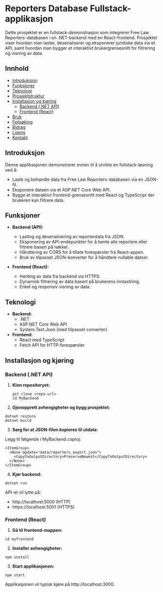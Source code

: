 # Reporters Database Fullstack-applikasjon

Dette prosjektet er en fullstack-demonstrasjon som integrerer Free Law Reporters-databasen i en .NET-backend med en React-frontend. Prosjektet viser hvordan man laster, deserialiserer og eksponerer juridiske data via et API, samt hvordan man bygger et interaktivt brukergrensesnitt for filtrering og visning av data.

## Innhold

- [Introduksjon](#introduksjon)
- [Funksjoner](#funksjoner)
- [Teknologi](#teknologi)
- [Prosjektstruktur](#prosjektstruktur)
- [Installasjon og kjøring](#installasjon-og-kjøring)
  - [Backend (.NET API)](#backend-net-api)
  - [Frontend (React)](#frontend-react)
- [Bruk](#bruk)
- [Feilsøking](#feilsøking)
- [Bidrag](#bidrag)
- [Lisens](#lisens)
- [Kontakt](#kontakt)

## Introduksjon

Denne applikasjonen demonstrerer evnen til å utvikle en fullstack-løsning ved å:
- Laste og behandle data fra Free Law Reporters-databasen via en JSON-fil.
- Eksponere dataen via et ASP.NET Core Web API.
- Bygge et interaktivt frontend-grensesnitt med React og TypeScript der brukeren kan filtrere data.

## Funksjoner

- **Backend (API):**
  - Lasting og deserialisering av reporterdata fra JSON.
  - Eksponering av API-endepunkter for å hente alle reportere eller filtrere basert på nøkkel.
  - Håndtering av CORS for å tillate forespørsler fra React-appen.
  - Bruk av tilpasset JSON-konverter for å håndtere nullable datoer.
  
- **Frontend (React):**
  - Henting av data fra backend via HTTPS.
  - Dynamisk filtrering av data basert på brukerens inntastning.
  - Enkel og responsiv visning av data.

## Teknologi

- **Backend:**
  - .NET
  - ASP.NET Core Web API
  - System.Text.Json (med tilpasset converter)
- **Frontend:**
  - React med TypeScript
  - Fetch API for HTTP-forespørsler

## Installasjon og kjøring

### Backend (.NET API)

1. **Klon repositoryet:**

   ```
   git clone <repo-url>
   cd MyBackend
   ```
2. **Gjenopprett avhengigheter og bygg prosjektet:**

```
dotnet restore
dotnet build
```
3. **Sørg for at JSON-filen kopieres til utdata:**

Legg til følgende i MyBackend.csproj:
```
<ItemGroup>
  <None Update="data/reporters_export.json">
    <CopyToOutputDirectory>PreserveNewest</CopyToOutputDirectory>
  </None>
</ItemGroup>
```
4. **Kjør backend:**

```
dotnet run
```

API-et vil lytte på:

- http://localhost:5000 (HTTP)
- https://localhost:5001 (HTTPS)


### Frontend (React)
1. **Gå til frontend-mappen:**
```
cd myfrontend
```
2. **Installer avhengigheter:**
```
npm install
```
3. **Start applikasjonen:**
```
npm start
```
Applikasjonen vil typisk kjøre på http://localhost:3000.


